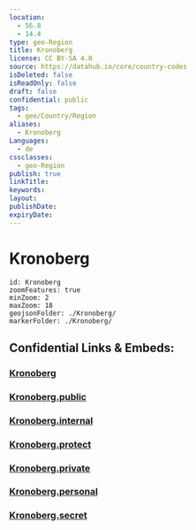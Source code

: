 ```yaml
---
location:
  - 56.8
  - 14.4
type: geo-Region
title: Kronoberg
license: CC BY-SA 4.0
source: https://datahub.io/core/country-codes
isDeleted: false
isReadOnly: false
draft: false
confidential: public
tags:
  - geo/Country/Region
aliases:
  - Kronoberg
Languages:
  - de
cssclasses:
  - geo-Region
publish: true
linkTitle:
keywords:
layout:
publishDate:
expiryDate:
---
```


# Kronoberg

```leaflet
id: Kronoberg
zoomFeatures: true 
minZoom: 2 
maxZoom: 18
geojsonFolder: ./Kronoberg/
markerFolder: ./Kronoberg/
```


## Confidential Links & Embeds: 

### [Kronoberg](/_Standards/Earth/Continent/Europe/Europe~North/Sweden/Provinces~Sweden/Kronoberg.md) 

### [Kronoberg.public](/_public/Earth/Continent/Europe/Europe~North/Sweden/Provinces~Sweden/Kronoberg.public.md) 

### [Kronoberg.internal](/_internal/Earth/Continent/Europe/Europe~North/Sweden/Provinces~Sweden/Kronoberg.internal.md) 

### [Kronoberg.protect](/_protect/Earth/Continent/Europe/Europe~North/Sweden/Provinces~Sweden/Kronoberg.protect.md) 

### [Kronoberg.private](/_private/Earth/Continent/Europe/Europe~North/Sweden/Provinces~Sweden/Kronoberg.private.md) 

### [Kronoberg.personal](/_personal/Earth/Continent/Europe/Europe~North/Sweden/Provinces~Sweden/Kronoberg.personal.md) 

### [Kronoberg.secret](/_secret/Earth/Continent/Europe/Europe~North/Sweden/Provinces~Sweden/Kronoberg.secret.md)

